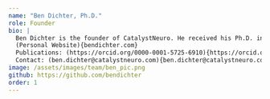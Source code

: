 ```yaml
---
name: "Ben Dichter, Ph.D."
role: Founder
bio: |
  Ben Dichter is the founder of CatalystNeuro. He received his Ph.D. in Bioengineering from the UC Berkeley – UCSF Joint Program in Bioengineering, in Dr. Edward Chang’s lab. There he used electrocorticography (ECoG) to study the neural control of speech in humans. Much of this work focused on how we control the pitch of our voice when we speak and sing. He is now a data scientist consultant for neuroscience labs, focusing on building systems for sharing data and analyses.
  (Personal Website){bendichter.com}
  Publications: (https://orcid.org/0000-0001-5725-6910){https://orcid.org/0000-0001-5725-6910}
  Contact: (ben.dichter@catalystneuro.com){ben.dichter@catalystneuro.com}
image: /assets/images/team/ben_pic.png
github: https://github.com/bendichter
order: 1
---
```


